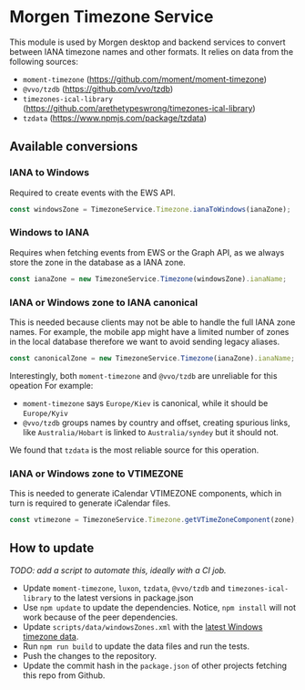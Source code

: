 # Morgen Timezone Service

This module is used by Morgen desktop and backend services to convert between IANA timezone names and other formats.
It relies on data from the following sources:
- `moment-timezone` (https://github.com/moment/moment-timezone)
- `@vvo/tzdb` (https://github.com/vvo/tzdb)
- `timezones-ical-library` (https://github.com/arethetypeswrong/timezones-ical-library)
- `tzdata` (https://www.npmjs.com/package/tzdata)

## Available conversions

### IANA to Windows
Required to create events with the EWS API.

```ts
const windowsZone = TimezoneService.Timezone.ianaToWindows(ianaZone);
```

### Windows to IANA
Requires when fetching events from EWS or the Graph API, as we always store the zone in the database as a IANA zone.

```ts
const ianaZone = new TimezoneService.Timezone(windowsZone).ianaName;
```

### IANA or Windows zone to IANA canonical
This is needed because clients may not be able to handle the full IANA zone names.
For example, the mobile app might have a limited number of zones in the local database
therefore we want to avoid sending legacy aliases.

```ts
const canonicalZone = new TimezoneService.Timezone(ianaZone).ianaName;
```

Interestingly, both `moment-timezone` and `@vvo/tzdb` are unreliable for this opeation
For example:
- `moment-timezone` says `Europe/Kiev` is canonical, while it should be `Europe/Kyiv`
- `@vvo/tzdb` groups names by country and offset, creating spurious links, like `Australia/Hobart` is linked to `Australia/syndey` but it should not.
  
We found that `tzdata` is the most reliable source for this operation.

### IANA or Windows zone to VTIMEZONE
This is needed to generate iCalendar VTIMEZONE components, which in turn is required to generate iCalendar files.

```ts
const vtimezone = TimezoneService.Timezone.getVTimeZoneComponent(zone);
```

## How to update

_TODO: add a script to automate this, ideally with a CI job._

- Update `moment-timezone`, `luxon`, `tzdata`, `@vvo/tzdb` and `timezones-ical-library` to the latest versions in package.json
- Use `npm update` to update the dependencies. Notice,  `npm install` will not work because of the peer dependencies.
- Update `scripts/data/windowsZones.xml` with the [latest Windows timezone data](https://github.com/unicode-org/cldr/blob/main/common/supplemental/windowsZones.xml).
- Run `npm run build` to update the data files and run the tests.
- Push the changes to the repository.
- Update the commit hash in the `package.json` of other projects fetching this repo from Github.




